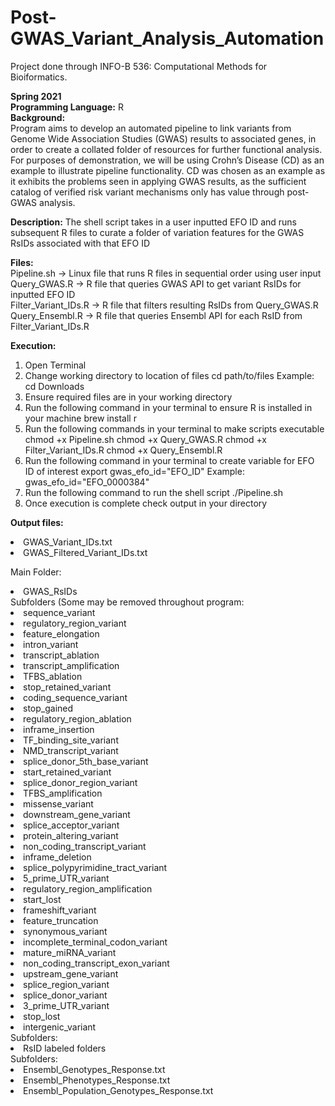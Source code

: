 # Post-GWAS_Variant_Analysis_Automation
Project done through INFO-B 536: Computational Methods for Bioiformatics. 

**Spring 2021** <br/>
**Programming Language:** R <br/>
**Background:**<br/>
Program aims to develop an automated pipeline to link variants from Genome Wide Association Studies (GWAS) results to associated genes, in order to create a collated folder of resources for further functional analysis. For purposes of demonstration, we will be using Crohn’s Disease (CD) as an example to illustrate pipeline functionality. CD was chosen as an example as it exhibits the problems seen in applying GWAS results, as the sufficient catalog of verified risk variant mechanisms only has value through post-GWAS analysis. 

**Description:** The shell script takes in a user inputted EFO ID and runs subsequent R files to curate a folder of variation features for the GWAS RsIDs associated with that EFO ID

<b> Files: </b><br>
Pipeline.sh -> Linux file that runs R files in sequential order using user input <br>
Query_GWAS.R -> R file that queries GWAS API to get variant RsIDs for inputted EFO ID <br>
Filter_Variant_IDs.R -> R file that filters resulting RsIDs from Query_GWAS.R <br>
Query_Ensembl.R -> R file that queries Ensembl API for each RsID from Filter_Variant_IDs.R <br>

<b> Execution:</b>
1. Open Terminal
2. Change working directory to location of files
  	cd path/to/files
  	Example: cd Downloads
3. Ensure required files are in your working directory
4. Run the following command in your terminal to ensure R is installed in your machine
    brew install r
5. Run the following commands in your terminal to make scripts executable
  	chmod +x Pipeline.sh 
  	chmod +x Query_GWAS.R
  	chmod +x Filter_Variant_IDs.R 
  	chmod +x Query_Ensembl.R 
6. Run the following command in your terminal to create variable for EFO ID of interest
    export gwas_efo_id="EFO_ID"
    Example: gwas_efo_id="EFO_0000384"
7. Run the following command to run the shell script
    ./Pipeline.sh
8. Once execution is complete check output in your directory 

<b> Output files: </b><br>
<li>GWAS_Variant_IDs.txt<br>
<li>GWAS_Filtered_Variant_IDs.txt<br>

Main Folder: <br>
<li>GWAS_RsIDs<br>
Subfolders (Some may be removed throughout program: <br>
    <li> sequence_variant<br>
    <li> regulatory_region_variant<br>
    <li> feature_elongation<br>
    <li> intron_variant<br>
    <li> transcript_ablation<br>
    <li> transcript_amplification<br>
    <li> TFBS_ablation<br>
    <li> stop_retained_variant<br>
    <li> coding_sequence_variant<br>
    <li>stop_gained<br>
    <li>regulatory_region_ablation<br>
    <li>inframe_insertion<br>
    <li>TF_binding_site_variant<br>
    <li>NMD_transcript_variant<br>
    <li>splice_donor_5th_base_variant<br>
    <li>start_retained_variant<br>
    <li>splice_donor_region_variant<br>
    <li>TFBS_amplification<br>
    <li>missense_variant<br>
    <li>downstream_gene_variant<br>
    <li>splice_acceptor_variant<br>
    <li>protein_altering_variant<br>
    <li>non_coding_transcript_variant<br>
    <li>inframe_deletion<br>
    <li>splice_polypyrimidine_tract_variant<br>
    <li>5_prime_UTR_variant<br>
    <li>regulatory_region_amplification<br>
    <li>start_lost<br>
    <li>frameshift_variant<br>
    <li>feature_truncation<br>
    <li>synonymous_variant<br>
    <li>incomplete_terminal_codon_variant<br>
    <li>mature_miRNA_variant<br>
    <li>non_coding_transcript_exon_variant<br>
    <li>upstream_gene_variant<br>
    <li>splice_region_variant<br>
    <li>splice_donor_variant<br>
    <li>3_prime_UTR_variant<br>
    <li>stop_lost<br>
    <li>intergenic_variant<br>
    Subfolders:<br>
      <li>RsID labeled folders<br>
        Subfolders:<br>
          <li>Ensembl_Genotypes_Response.txt<br>
          <li>Ensembl_Phenotypes_Response.txt<br>
          <li>Ensembl_Population_Genotypes_Response.txt<br>
